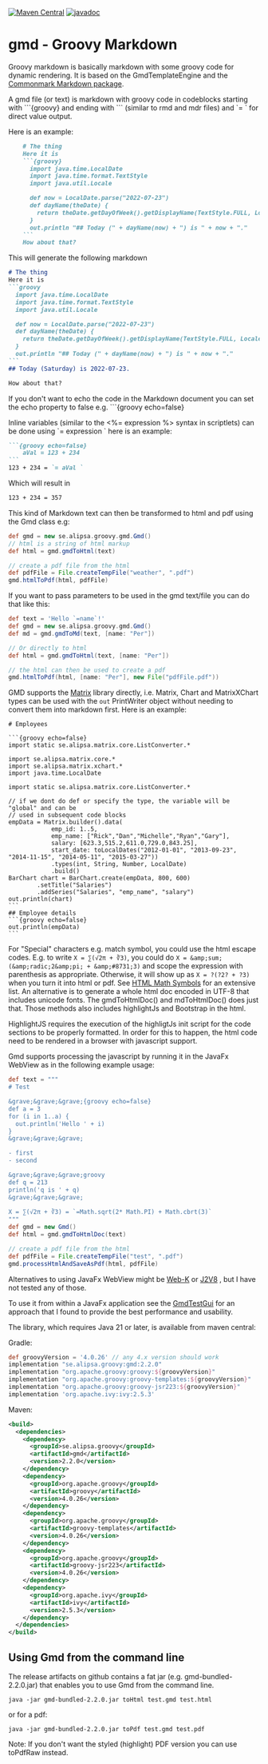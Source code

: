 [![Maven Central](https://maven-badges.herokuapp.com/maven-central/se.alipsa.groovy/gmd/badge.svg)](https://maven-badges.herokuapp.com/maven-central/se.alipsa.groovy/gmd)
[![javadoc](https://javadoc.io/badge2/se.alipsa.groovy/gmd/javadoc.svg)](https://javadoc.io/doc/se.alipsa.groovy/gmd)
# gmd - Groovy Markdown

Groovy markdown is basically markdown with some groovy code for dynamic rendering.
It is based on the GmdTemplateEngine and the [Commonmark
Markdown package](https://commonmark.org/).

A gmd file (or text) is markdown with groovy code in codeblocks starting with \```{groovy} and ending with \```
(similar to rmd and mdr files) and \`= \` for direct value output.

Here is an example:

```markdown
    # The thing
    Here it is
    ```{groovy}
      import java.time.LocalDate
      import java.time.format.TextStyle
      import java.util.Locale

      def now = LocalDate.parse("2022-07-23")
      def dayName(theDate) {
        return theDate.getDayOfWeek().getDisplayName(TextStyle.FULL, Locale.getDefault())
      }
      out.println "## Today (" + dayName(now) + ") is " + now + "."
    ```
    How about that?    
```
This will generate the following markdown
````markdown
# The thing
Here it is
```groovy
  import java.time.LocalDate
  import java.time.format.TextStyle
  import java.util.Locale

  def now = LocalDate.parse("2022-07-23")
  def dayName(theDate) {
    return theDate.getDayOfWeek().getDisplayName(TextStyle.FULL, Locale.getDefault())
  }
  out.println "## Today (" + dayName(now) + ") is " + now + "."
```
## Today (Saturday) is 2022-07-23.

How about that?
````
If you don't want to echo the code in the Markdown document you can set the
echo property to false e.g. \```{groovy echo=false}

Inline variables (similar to the <%= expression %> syntax in scriptlets) can be done using \`= expression \`
here is an example:
````markdown
```{groovy echo=false}
    aVal = 123 + 234
```
123 + 234 = `= aVal `
````
Which will result in
```markdown
123 + 234 = 357
```

This kind of Markdown text can then be transformed to html and pdf using the Gmd class e.g:
```groovy
def gmd = new se.alipsa.groovy.gmd.Gmd()
// html is a string of html markup
def html = gmd.gmdToHtml(text)

// create a pdf file from the html
def pdfFile = File.createTempFile("weather", ".pdf")
gmd.htmlToPdf(html, pdfFile)
```

If you want to pass parameters to be used in the gmd text/file you can do that like this:
```groovy
def text = 'Hello `=name`!'
def gmd = new se.alipsa.groovy.gmd.Gmd()
def md = gmd.gmdToMd(text, [name: "Per"])

// Or directly to html
def html = gmd.gmdToHtml(text, [name: "Per"])

// the html can then be used to create a pdf
gmd.htmlToPdf(html, [name: "Per"], new File("pdfFile.pdf"))
```

GMD supports the [Matrix](https://github.com/Alipsa/matrix) library directly, i.e. Matrix, Chart and MatrixXChart 
types can be used with the `out` PrintWriter object without needing to convert them into markdown first. 
Here is an example:
````
# Employees
    
```{groovy echo=false}
import static se.alipsa.matrix.core.ListConverter.*

import se.alipsa.matrix.core.*
import se.alipsa.matrix.xchart.*
import java.time.LocalDate 

import static se.alipsa.matrix.core.ListConverter.*

// if we dont do def or specify the type, the variable will be "global" and can be 
// used in subsequent code blocks
empData = Matrix.builder().data(
            emp_id: 1..5,
            emp_name: ["Rick","Dan","Michelle","Ryan","Gary"],
            salary: [623.3,515.2,611.0,729.0,843.25],
            start_date: toLocalDates("2012-01-01", "2013-09-23", "2014-11-15", "2014-05-11", "2015-03-27"))
            .types(int, String, Number, LocalDate)
            .build()
BarChart chart = BarChart.create(empData, 800, 600)
        .setTitle("Salaries")
        .addSeries("Salaries", "emp_name", "salary")
out.println(chart)
```
## Employee details
```{groovy echo=false}
out.println(empData)
```

````
For "Special" characters e.g. match symbol, you could use the html escape codes. E.g.
to write `X = ∑(√2π + ∛3)`, you could do `X = &amp;sum;(&amp;radic;2&amp;pi; + &amp;#8731;3)` and scope the 
expression with parenthesis as appropriate. Otherwise, it will show up as `X = ?(?2? + ?3)` when you turn it into html or pdf.
See [HTML Math Symbols](https://www.toptal.com/designers/htmlarrows/math/) for an extensive list.
An alternative is to generate a whole html doc encoded in UTF-8 that includes unicode fonts. 
The gmdToHtmlDoc() and mdToHtmlDoc() does just that. Those methods also includes highlightJs and Bootstrap in the html.

HighlightJS requires the execution of the highligtJs init script for the code sections to be properly formatted. 
In order for this to happen, the html code need to be rendered in a browser with javascript support. 

Gmd supports processing the javascript by running it in the JavaFx WebView as in the following 
example usage:

```groovy
def text = """
# Test

&grave;&grave;&grave;{groovy echo=false}
def a = 3
for (i in 1..a) {
  out.println('Hello ' + i)  
}
&grave;&grave;&grave;

- first 
- second

&grave;&grave;&grave;groovy
def q = 213
println('q is ' + q)
&grave;&grave;&grave;
 
X = ∑(√2π + ∛3) = `=Math.sqrt(2* Math.PI) + Math.cbrt(3)`
"""
def gmd = new Gmd()
def html = gmd.gmdToHtmlDoc(text)

// create a pdf file from the html
def pdfFile = File.createTempFile("test", ".pdf")
gmd.processHtmlAndSaveAsPdf(html, pdfFile)
```
Alternatives to using JavaFx WebView might be [Web-K](https://github.com/Earnix/Web-K) or [J2V8](https://github.com/eclipsesource/J2V8)
, but I have not tested any of those.

To use it from within a JavaFx application see the [GmdTestGui](https://github.com/Alipsa/gmd/tree/main/GmdTestGui/src/main/groovy/se/alipsa/gmdtest/GmdTestGui.groovy) 
for an approach that I found to provide the best performance and usability.

The library, which requires Java 21 or later, is available from maven central:

Gradle: 
```groovy
def groovyVersion = '4.0.26' // any 4.x version should work
implementation "se.alipsa.groovy:gmd:2.2.0"
implementation "org.apache.groovy:groovy:${groovyVersion}"
implementation "org.apache.groovy:groovy-templates:${groovyVersion}"
implementation "org.apache.groovy:groovy-jsr223:${groovyVersion}"
implementation 'org.apache.ivy:ivy:2.5.3'
```

Maven:
```xml
<build>
  <dependencies>  
    <dependency>
      <groupId>se.alipsa.groovy</groupId>
      <artifactId>gmd</artifactId>
      <version>2.2.0</version>
    </dependency>
    <dependency>
      <groupId>org.apache.groovy</groupId>
      <artifactId>groovy</artifactId>
      <version>4.0.26</version>
    </dependency>
    <dependency>
      <groupId>org.apache.groovy</groupId>
      <artifactId>groovy-templates</artifactId>
      <version>4.0.26</version>
    </dependency>
    <dependency>
      <groupId>org.apache.groovy</groupId>
      <artifactId>groovy-jsr223</artifactId>
      <version>4.0.26</version>
    </dependency>
    <dependency>
      <groupId>org.apache.ivy</groupId>
      <artifactId>ivy</artifactId>
      <version>2.5.3</version>
    </dependency>
  </dependencies>
</build>
```
## Using Gmd from the command line
The release artifacts on github contains a fat jar (e.g. gmd-bundled-2.2.0.jar)
that enables you to use Gmd from the command line.
```
java -jar gmd-bundled-2.2.0.jar toHtml test.gmd test.html
```
or for a pdf:
```
java -jar gmd-bundled-2.2.0.jar toPdf test.gmd test.pdf
```
Note: If you don't want the styled (highlight) PDF version you can use toPdfRaw instead.
